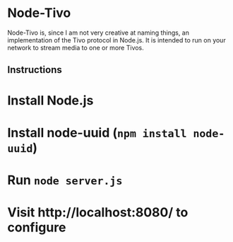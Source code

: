 Node-Tivo
=========

Node-Tivo is, since I am not very creative at naming things, an implementation of the Tivo protocol in Node.js. It is intended to run on your network to stream media to one or more Tivos.

Instructions
------------
# Install Node.js
# Install node-uuid (`npm install node-uuid`)
# Run `node server.js`
# Visit http://localhost:8080/ to configure
